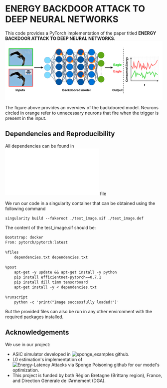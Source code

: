 # ENERGY BACKDOOR ATTACK TO DEEP NEURAL NETWORKS
This code provides a PyTorch implementation of the paper titled **ENERGY BACKDOOR ATTACK TO DEEP NEURAL NETWORKS**. 
![backdoored model](model.png)

The figure above provides an overview of the backdoored model. Neurons circled in orange refer to unnecessary neurons that fire when the trigger is present in the input.

## Dependencies and Reproducibility
All dependencies can be found in ![dependencies.txt](dependencies.txt) file

We run our code in a singularity container that can be obtained using the following command

```shell
singularity build --fakeroot ./test_image.sif ./test_image.def
```
The content of the test_image.sif should be:

```shell
Bootstrap: docker
From: pytorch/pytorch:latest

%files
    dependencies.txt dependencies.txt

%post
    apt-get -y update && apt-get install -y python    
    pip install efficientnet-pytorch==0.7.1
    pip install dill timm tensorboard
    apt-get install -y < dependencies.txt

%runscript
    python -c 'print("Image successfully loaded!")'
```
But the provided files can also be run in any other environment with the required packages installed.

## Acknowledgements
We use in our project:
  * ASIC simulator developed in ![sponge_examples github](https://github.com/iliaishacked/sponge_examples).
  * L0 estimation's implementation of ![Energy-Latency Attacks via Sponge Poisoning github](https://github.com/Cinofix/sponge_poisoning_energy_latency_attack) for our model's optimization.
  * This project is funded by both Région Bretagne (Brittany region), France, and Direction Générale de l’Armement (DGA).
